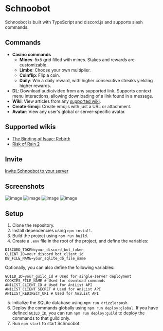 # Schnoobot
Schnoobot is built with TypeScript and discord.js and supports slash commands.

## Commands
- **Casino commands**
  - **Mines**: 5x5 grid filled with mines. Stakes and rewards are customizable.
  - **Limbo**: Choose your own multiplier.
  - **Coinflip**: Flip a coin.
  - **Daily**: Win a daily reward, with higher consecutive streaks yielding higher rewards.
- **DL**: Download audio/video from any supported link. Supports context menu interactions, allowing downloading of a link found in a message.
- **Wiki**: View articles from any [supported wiki](#supported-wikis).
- **Create-Emoji**: Create emojis with just a URL or attachment.
- **Avatar**: View any user's global or server-specific avatar.

## Supported wikis
- [The Binding of Isaac: Rebirth](https://bindingofisaacrebirth.fandom.com/)
- [Risk of Rain 2](https://riskofrain2.fandom.com/)

## Invite
[Invite Schnoobot to your server](https://discord.com/api/oauth2/authorize?client_id=744858122673455177&permissions=1073741824&scope=applications.commands%20bot)

## Screenshots
![image](https://github.com/user-attachments/assets/e30c90d8-d165-4bb8-b041-cc68bdd3dfe4)
![image](https://github.com/user-attachments/assets/a101611e-4eab-4c23-bbcb-f43fa8049a49)
![image](https://github.com/user-attachments/assets/c764a67c-73c6-4bcf-b35c-e4cbbd8eedb9)
![image](https://github.com/5xp/schnoobot/assets/62446202/385b649d-317e-4c32-95b4-bbaebe373150)

## Setup
1. Clone the repository.
2. Install dependencies using `npm install`.
3. Build the project using `npm run build`.
4. Create a `.env` file in the root of the project, and define the variables:
```
DISCORD_TOKEN=your_discord_bot_token
CLIENT_ID=your_discord_bot_client_id
DB_FILE_NAME=your_sqlite_db_file_name
```
Optionally, you can also define the following variables:
```
GUILD_ID=your_guild_id # Used for single-server deployment
COOKIES_FILE_NAME # Used for download commands
ANILIST_CLIENT_ID # Used for AniList API
ANILIST_CLIENT_SECRET # Used for AniList API
ANILIST_REDIRECT_URI # Used for AniList API
```
5. Initialize the SQLite database using `npm run drizzle:push`.
6. Deploy the commands globally using `npm run deploy:global`. If you have defined `GUILD_ID`, you can run `npm run deploy:guild` to deploy the commands to that guild only.
7. Run `npm start` to start Schnoobot. 
